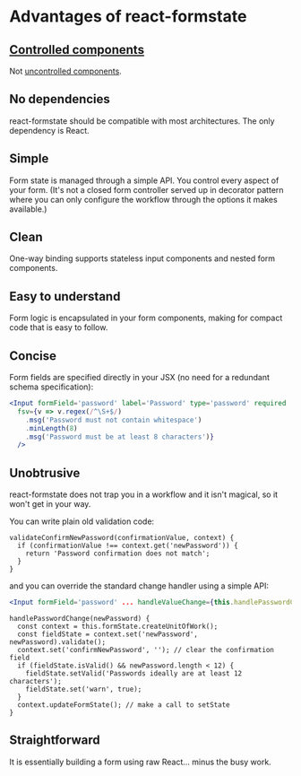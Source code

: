 # Advantages of react-formstate

## [Controlled components](https://facebook.github.io/react/docs/forms.html#controlled-components)

Not [uncontrolled components](https://facebook.github.io/react/docs/uncontrolled-components.html).

## No dependencies

react-formstate should be compatible with most architectures. The only dependency is React.

## Simple

Form state is managed through a simple API. You control every aspect of your form. (It's not a closed form controller served up in decorator pattern where you can only configure the workflow through the options it makes available.)

## Clean

One-way binding supports stateless input components and nested form components.

## Easy to understand

Form logic is encapsulated in your form components, making for compact code that is easy to follow.

## Concise

Form fields are specified directly in your JSX (no need for a redundant schema specification):

```jsx
<Input formField='password' label='Password' type='password' required
  fsv={v => v.regex(/^\S+$/)
    .msg('Password must not contain whitespace')
    .minLength(8)
    .msg('Password must be at least 8 characters')}
  />
```

## Unobtrusive

react-formstate does not trap you in a workflow and it isn't magical, so it won't get in your way.

You can write plain old validation code:

```es6
validateConfirmNewPassword(confirmationValue, context) {
  if (confirmationValue !== context.get('newPassword')) {
    return 'Password confirmation does not match';
  }
}
```

and you can override the standard change handler using a simple API:

```jsx
<Input formField='password' ... handleValueChange={this.handlePasswordChange}/>
```

```es6
handlePasswordChange(newPassword) {
  const context = this.formState.createUnitOfWork();
  const fieldState = context.set('newPassword', newPassword).validate();
  context.set('confirmNewPassword', ''); // clear the confirmation field
  if (fieldState.isValid() && newPassword.length < 12) {
    fieldState.setValid('Passwords ideally are at least 12 characters');
    fieldState.set('warn', true);
  }
  context.updateFormState(); // make a call to setState
}
```

## Straightforward

It is essentially building a form using raw React... minus the busy work.
